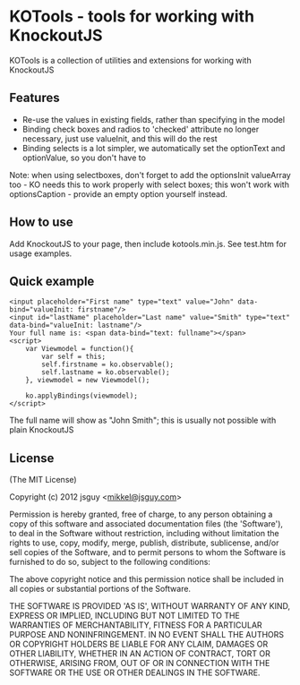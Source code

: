 # KOTools - tools for working with KnockoutJS
 
KOTools is a collection of utilities and extensions for working with KnockoutJS

## Features

* Re-use the values in existing fields, rather than specifying in the model
* Binding check boxes and radios to 'checked' attribute no longer necessary, just use valueInit, and this will do the rest
* Binding selects is a lot simpler, we automatically set the optionText and optionValue, so you don't have to

Note: when using selectboxes, don't forget to add the optionsInit valueArray too - KO needs this to work properly with select boxes; this won't work with optionsCaption - provide an empty option yourself instead.

## How to use

Add KnockoutJS to your page, then include kotools.min.js. See test.htm for usage examples.

## Quick example

	<input placeholder="First name" type="text" value="John" data-bind="valueInit: firstname"/>
	<input id="lastName" placeholder="Last name" value="Smith" type="text" data-bind="valueInit: lastname"/>
	Your full name is: <span data-bind="text: fullname"></span>
	<script>
		var Viewmodel = function(){
			var self = this;
			self.firstname = ko.observable();
			self.lastname = ko.observable();
		}, viewmodel = new Viewmodel();

		ko.applyBindings(viewmodel);
	</script>

The full name will show as "John Smith"; this is usually not possible with plain KnockoutJS

## License

(The MIT License)

Copyright (c) 2012 jsguy &lt;mikkel@jsguy.com&gt;

Permission is hereby granted, free of charge, to any person obtaining
a copy of this software and associated documentation files (the
'Software'), to deal in the Software without restriction, including
without limitation the rights to use, copy, modify, merge, publish,
distribute, sublicense, and/or sell copies of the Software, and to
permit persons to whom the Software is furnished to do so, subject to
the following conditions:

The above copyright notice and this permission notice shall be
included in all copies or substantial portions of the Software.

THE SOFTWARE IS PROVIDED 'AS IS', WITHOUT WARRANTY OF ANY KIND,
EXPRESS OR IMPLIED, INCLUDING BUT NOT LIMITED TO THE WARRANTIES OF
MERCHANTABILITY, FITNESS FOR A PARTICULAR PURPOSE AND NONINFRINGEMENT.
IN NO EVENT SHALL THE AUTHORS OR COPYRIGHT HOLDERS BE LIABLE FOR ANY
CLAIM, DAMAGES OR OTHER LIABILITY, WHETHER IN AN ACTION OF CONTRACT,
TORT OR OTHERWISE, ARISING FROM, OUT OF OR IN CONNECTION WITH THE
SOFTWARE OR THE USE OR OTHER DEALINGS IN THE SOFTWARE.